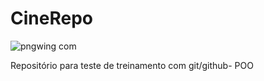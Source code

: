 # CineRepo
![pngwing com](https://user-images.githubusercontent.com/84691296/127698074-78ef25bb-944e-4204-8cd1-41c82915c5dc.png)

Repositório para teste de treinamento com git/github- POO
